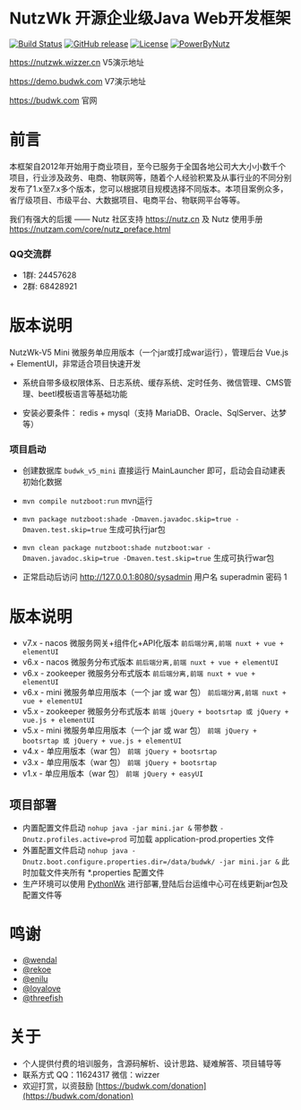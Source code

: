 NutzWk 开源企业级Java Web开发框架
======

[![Build Status](https://travis-ci.org/Wizzercn/NutzWk.png?branch=bootstrap)](https://travis-ci.org/Wizzercn/NutzWk)
[![GitHub release](https://img.shields.io/github/release/Wizzercn/NutzWk.svg)](https://github.com/Wizzercn/NutzWk/releases)
[![License](https://img.shields.io/badge/license-Apache%202-4EB1BA.svg)](https://www.apache.org/licenses/LICENSE-2.0.html)
[![PowerByNutz](https://img.shields.io/badge/PowerBy-Nutz-green.svg)](https://github.com/nutzam/nutz)

https://nutzwk.wizzer.cn                 V5演示地址

https://demo.budwk.com                 V7演示地址

https://budwk.com                官网

# 前言

本框架自2012年开始用于商业项目，至今已服务于全国各地公司大大小小数千个项目，行业涉及政务、电商、物联网等，随着个人经验积累及从事行业的不同分别发布了1.x至7.x多个版本，您可以根据项目规模选择不同版本。本项目案例众多，省厅级项目、市级平台、大数据项目、电商平台、物联网平台等等。

我们有强大的后援 —— Nutz 社区支持  https://nutz.cn  及 Nutz 使用手册 https://nutzam.com/core/nutz_preface.html

### QQ交流群
*  1群: 24457628
*  2群: 68428921

# 版本说明

NutzWk-V5 Mini 微服务单应用版本（一个jar或打成war运行），管理后台 Vue.js + ElementUI，非常适合项目快速开发

* 系统自带多级权限体系、日志系统、缓存系统、定时任务、微信管理、CMS管理、beetl模板语言等基础功能

* 安装必要条件： redis + mysql（支持 MariaDB、Oracle、SqlServer、达梦等）

### 项目启动

* 创建数据库 `budwk_v5_mini` 直接运行 MainLauncher 即可，启动会自动建表初始化数据


* `mvn compile nutzboot:run`   mvn运行

* `mvn package nutzboot:shade -Dmaven.javadoc.skip=true -Dmaven.test.skip=true` 生成可执行jar包

* `mvn clean package nutzboot:shade nutzboot:war -Dmaven.javadoc.skip=true -Dmaven.test.skip=true` 生成可执行war包

* 正常启动后访问 http://127.0.0.1:8080/sysadmin 用户名 superadmin 密码 1


# 版本说明

*   v7.x - nacos 微服务网关+组件化+API化版本 ```前后端分离,前端 nuxt + vue + elementUI```
*   v6.x - nacos 微服务分布式版本 ```前后端分离,前端 nuxt + vue + elementUI```
*   v6.x - zookeeper 微服务分布式版本 ```前后端分离,前端 nuxt + vue + elementUI```
*   v6.x - mini 微服务单应用版本（一个 jar 或 war 包） ```前后端分离,前端 nuxt + vue + elementUI```
*   v5.x - zookeeper 微服务分布式版本 ```前端 jQuery + bootsrtap 或 jQuery + vue.js + elementUI```
*   v5.x - mini 微服务单应用版本（一个 jar 或 war 包） ```前端 jQuery + bootsrtap 或 jQuery + vue.js + elementUI```
*   v4.x - 单应用版本（war 包） ```前端 jQuery + bootsrtap```
*   v3.x - 单应用版本（war 包） ```前端 jQuery + bootsrtap```
*   v1.x - 单应用版本（war 包）  ```前端 jQuery + easyUI```

## 项目部署

* 内置配置文件启动  `nohup java -jar mini.jar &` 带参数 `-Dnutz.profiles.active=prod` 可加载 application-prod.properties 文件
* 外置配置文件启动  `nohup java -Dnutz.boot.configure.properties.dir=/data/budwk/ -jar mini.jar &` 此时加载文件夹所有 *.properties 配置文件
* 生产环境可以使用 [PythonWk](https://github.com/Wizzercn/PythonWk) 进行部署,登陆后台运维中心可在线更新jar包及配置文件等

# 鸣谢

* [@wendal](https://github.com/wendal)
* [@rekoe](https://github.com/Rekoe)
* [@enilu](https://github.com/enilu)
* [@loyalove](https://github.com/loyalove)
* [@threefish](https://github.com/threefish)

# 关于

* 个人提供付费的培训服务，含源码解析、设计思路、疑难解答、项目辅导等
* 联系方式 QQ：11624317  微信：wizzer
* 欢迎打赏，以资鼓励 [https://budwk.com/donation](https://budwk.com/donation)